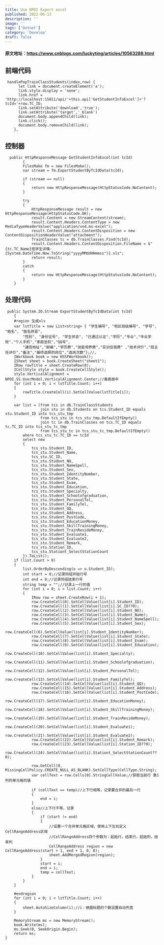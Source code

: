 ```yaml
---
title: Use NPOI Export excel
published: 2022-06-13
description: ''
image: ''
tags: ['Dotnet']
category: 'Develop'
draft: false
---
```


#### 原文地址：https://www.cnblogs.com/luckyting/articles/10563288.html

## 前端代码
     handlePopTrainClassStudents(index,row) {
          let link = document.createElement('a');
          link.style.display = 'none';
          link.href = 'http://localhost:15811/api/'+this.api['GetStudentInfoExcel']+'?tcId='+row.TC_ID;
          link.setAttribute('download','true');
          link.setAttribute('target','_blank')
          document.body.appendChild(link);
          link.click();
          document.body.removeChild(link);
        },
## 控制器


      public HttpResponseMessage GetStudentInfoExcel(int tcId)
            {
            FilesMake fm = new FilesMake();
            var stream = fm.ExportStudentByTcIdData(tcId);

            if (stream == null)
            {
                return new HttpResponseMessage(HttpStatusCode.NoContent);
            }

            try
            {
                HttpResponseMessage result = new HttpResponseMessage(HttpStatusCode.OK);
                result.Content = new StreamContent(stream);
                result.Content.Headers.ContentType = new MediaTypeHeaderValue("application/vnd.ms-excel");
                result.Content.Headers.ContentDisposition = new ContentDispositionHeaderValue("attachment");
                TrainClasses tc = db.TrainClasses.Find(tcId);
                result.Content.Headers.ContentDisposition.FileName = $"{tc.TC_Name}班学生详情-{System.DateTime.Now.ToString("yyyyMMddHHmmss")}.xls";
                return result;
            }
            catch
            {
                return new HttpResponseMessage(HttpStatusCode.NoContent);
            }
        }

## 处理代码

     public System.IO.Stream ExportStudentByTcIdData(int tcId)
        {
        #region 生成xls
        var lstTitle = new List<string> { "学生编号", "校区班级编号", "学号", "姓名", "姓名拼音",
            "性别", "身份证号", "学生状态", "已通过认证","学历","专业","毕业学校","个人手机","家庭坐机","QQ号",
            "通信地址","邮编","学历费","技能培养费","实训住宿费" ,"技术评价","班主任评价","备注","最终选择的岗位","选岗次数"};//,
        IWorkbook book = new HSSFWorkbook();
        ISheet sheet = book.CreateSheet("sheet1");
        IRow rowTitle = sheet.CreateRow(0);
        ICellStyle style = book.CreateCellStyle();
        style.VerticalAlignment = NPOI.SS.UserModel.VerticalAlignment.Center;//垂直居中
        for (int i = 0; i < lstTitle.Count; i++)
        {
            rowTitle.CreateCell(i).SetCellValue(lstTitle[i]);
        }

        var list = (from tcs in db.TrainClassStudents
                    join stu in db.Students on tcs.Student_ID equals stu.Student_ID into tcs_stu_tmp
                    from tcs_stu in tcs_stu_tmp.DefaultIfEmpty()
                    join tc in db.TrainClasses on tcs.TC_ID equals tc.TC_ID into tcs_stu_tc_tmp
                    from tcs_stu_tc in tcs_stu_tc_tmp.DefaultIfEmpty()
            where tcs_stu_tc.TC_ID == tcId
            select new
            {
                tcs_stu.Student_ID,
                tcs_stu.Student_Name,
                tcs_stu.SC_ID,
                tcs_stu.Student_NO,
                tcs_stu.Student_NameSpell,
                tcs_stu.Student_Sex,
                tcs_stu.Student_IdentityNumber,
                tcs_stu.Student_State,
                tcs_stu.Student_Exam,
                tcs_stu.Student_Education,
                tcs_stu.Student_Specialty,
                tcs_stu.Student_Schoolofgraduation,
                tcs_stu.Student_PersonalTel,
                tcs_stu.Student_FamilyTel,
                tcs_stu.Student_QQ,
                tcs_stu.Student_Address,
                tcs_stu.Student_PostCode,
                tcs_stu.Student_EducationMoney,
                tcs_stu.Student_SkillTrainingMoney,
                tcs_stu.Student_TrainResideMoney,
                tcs_stu.Student_Evaluate1,
                tcs_stu.Student_Evaluate2,
                tcs_stu.Student_Remark,
                tcs_stu.Station_ID,
                tcs_stu.Stationt_SelectStationCount
            }).ToList();
        if (list.Count > 0)
        {
            list.OrderByDescending(o => o.Student_ID);
            int start = 0;//记录同组开始行号
            int end = 0;//记录同组结束行号
            string temp = "";//记录上一行的值
            for (int i = 0; i < list.Count; i++)
            {
                IRow row = sheet.CreateRow(i + 1);
                row.CreateCell(0).SetCellValue(list[i].Student_ID);
                row.CreateCell(1).SetCellValue(list[i].SC_ID??0);
                row.CreateCell(2).SetCellValue(list[i].Student_NO);
                row.CreateCell(3).SetCellValue(list[i].Student_Name);
                row.CreateCell(4).SetCellValue(list[i].Student_NameSpell);
                row.CreateCell(5).SetCellValue(list[i].Student_Sex);
                row.CreateCell(6).SetCellValue(list[i].Student_IdentityNumber);
                row.CreateCell(7).SetCellValue(list[i].Student_State);
                row.CreateCell(8).SetCellValue(list[i].Student_Exam);
                row.CreateCell(9).SetCellValue(list[i].Student_Education);
                row.CreateCell(10).SetCellValue(list[i].Student_Specialty);
                row.CreateCell(11).SetCellValue(list[i].Student_Schoolofgraduation);
                row.CreateCell(12).SetCellValue(list[i].Student_PersonalTel);
                row.CreateCell(13).SetCellValue(list[i].Student_FamilyTel);
                row.CreateCell(14).SetCellValue(list[i].Student_QQ);
                row.CreateCell(15).SetCellValue(list[i].Student_Address);
                row.CreateCell(16).SetCellValue(list[i].Student_PostCode);
                row.CreateCell(17).SetCellValue(list[i].Student_EducationMoney);
                row.CreateCell(18).SetCellValue(list[i].Student_SkillTrainingMoney);
                row.CreateCell(19).SetCellValue(list[i].Student_TrainResideMoney);
                row.CreateCell(20).SetCellValue(list[i].Student_Evaluate1);
                row.CreateCell(21).SetCellValue(list[i].Student_Evaluate2);
                row.CreateCell(22).SetCellValue(list[i].Student_Remark);
                row.CreateCell(23).SetCellValue(list[i].Station_ID??0);
                row.CreateCell(24).SetCellValue(list[i].Stationt_SelectStationCount??0);

                row.GetCell(0, MissingCellPolicy.CREATE_NULL_AS_BLANK).SetCellType(CellType.String);
                var cellText = row.Cells[0].StringCellValue;//获取当前行 第1列的单元格的值

                if (cellText == temp)//上下行相等，记录要合并的最后一行
                {
                    end = i;
                }
                else//上下行不等，记录
                {
                    if (start != end)
                    {
                        //设置一个合并单元格区域，使用上下左右定义CellRangeAddress区域
                        //CellRangeAddress四个参数为：起始行，结束行，起始列，结束列
                        CellRangeAddress region = new CellRangeAddress(start + 1, end + 1, 0, 0);
                        sheet.AddMergedRegion(region);
                    }
                    start = i;
                    end = i;
                    temp = cellText;
                }
            }
        }

        #endregion
        for (int i = 0; i < lstTitle.Count; i++)
        {
            sheet.AutoSizeColumn(i);//i：根据标题的个数设置自动列宽
        }

        MemoryStream ms = new MemoryStream();
        book.Write(ms);
        ms.Seek(0, SeekOrigin.Begin);
        return ms;
    }
